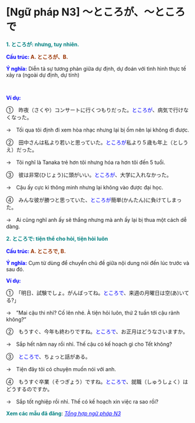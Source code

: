 # [Ngữ pháp N3] ～ところが、～ところで
<div class="entry-content">
<p><strong><span style="color: #008080;">1. ところが: nhưng, tuy nhiên.</span></strong></p>
<p><strong><span style="color: #008080;"><span style="color: #0000ff;">Cấu trúc:</span> <span style="color: #993300;">A. ところが、B.</span></span></strong></p>
<p><span style="color: #0000ff;"><strong>Ý nghĩa:</strong></span> Diễn tả sự tương phản giữa dự định, dự đoán với tình hình thực tế xảy ra (ngoài dự định, dự tính)</p>

<br/>
</p>
<p><span style="color: #0000ff;"><strong>Ví dụ:</strong></span></p>
<p>①　昨夜（さくや）コンサートに行くつもりだった。<span style="color: #0000ff;">ところが</span>、病気で行けなくなった。</p>
<p>→　Tối qua tôi định đi xem hòa nhạc nhưng lại bị ốm nên lại không đi được.</p>
<p>②　田中さんは私より若いと思っていた。<span style="color: #0000ff;">ところが</span>私より５歳も年上（としうえ）だった。</p>
<p>→　Tôi nghĩ là Tanaka trẻ hơn tôi nhưng hóa ra hơn tôi đến 5 tuổi.</p>
<p>③　彼は非常(ひじょう)に頭がいい。<span style="color: #0000ff;">ところが</span>、大学に入れなかった。</p>
<p>→　Cậu ấy cực kì thông minh nhưng lại không vào được đại học.</p>
<p>④　みんな彼が勝つと思っていた、<span style="color: #0000ff;">ところが</span>簡単(かんたん)に負けてしまった。</p>
<p>→　Ai cũng nghĩ anh ấy sẽ thắng nhưng mà anh ấy lại bị thua một cách dễ dàng.</p>
<p><strong><span style="color: #008080;">2. ところで: tiện thể cho hỏi, tiện hỏi luôn</span></strong></p>
<p><strong><span style="color: #0000ff;">Cấu trúc:<span style="color: #993300;"> A. ところで, B.</span></span></strong></p>
<p><strong><span style="color: #0000ff;">Ý nghĩa:</span></strong> Cụm từ dùng để chuyển chủ đề giữa nội dung nói đến lúc trước và sau đó.</p>
<p><strong><span style="color: #0000ff;">Ví dụ:</span></strong></p>
<p>①　「明日、試験でしょ。がんばってね。<span style="color: #0000ff;">ところで</span>、来週の月曜日は空(あ)いてる?」</p>
<p>→　”Mai cậu thi nhỉ? Cố lên nhé. À tiện hỏi luôn, thứ 2 tuần tới cậu rảnh không?”</p>
<p>②　もうすぐ、今年も終わりですね。<span style="color: #0000ff;">ところで</span>、お正月はどうなさいますか。</p>
<p>→　Sắp hết năm nay rồi nhỉ. Thế cậu có kế hoạch gì cho Tết không?</p>
<p>③　<span style="color: #0000ff;">ところで</span>、ちょっと話がある。</p>
<p>→　Tiện đây tôi có chuyện muốn nói với anh.</p>
<p>④　もうすぐ卒業（そつぎょう）ですね。<span style="color: #0000ff;">ところで</span>、就職（しゅうしょく）はどうするのですか。</p>
<p>→　Sắp tốt nghiệp rồi nhỉ. Thế có kế hoạch xin việc ra sao rồi?</p>
<p><strong><span style="color: #008080;">Xem các mẫu đã đăng</span></strong>: <span style="color: #0000ff;"><em><a href="https://bikae.net/ngu-phap/tong-hop-ngu-phap-n3/" style="color: #0000ff;" target="_blank">Tổng hợp ngữ pháp N3</a></em></span></p>
<p> </p>

</div>